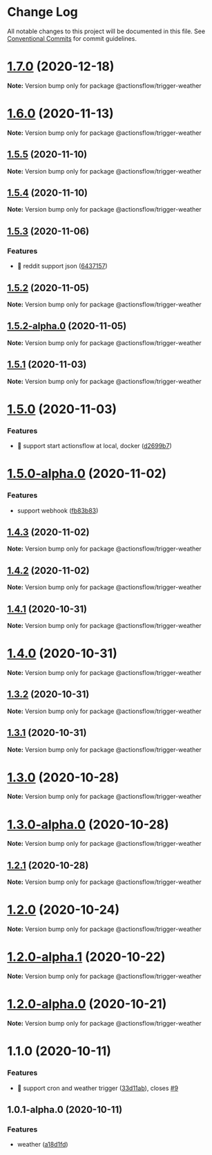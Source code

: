 # Change Log

All notable changes to this project will be documented in this file.
See [Conventional Commits](https://conventionalcommits.org) for commit guidelines.

# [1.7.0](https://github.com/actionsflow/actionsflow/compare/@actionsflow/trigger-weather@1.6.0...@actionsflow/trigger-weather@1.7.0) (2020-12-18)

**Note:** Version bump only for package @actionsflow/trigger-weather





# [1.6.0](https://github.com/actionsflow/actionsflow/compare/@actionsflow/trigger-weather@1.5.5...@actionsflow/trigger-weather@1.6.0) (2020-11-13)

**Note:** Version bump only for package @actionsflow/trigger-weather





## [1.5.5](https://github.com/actionsflow/actionsflow/compare/@actionsflow/trigger-weather@1.5.4...@actionsflow/trigger-weather@1.5.5) (2020-11-10)

**Note:** Version bump only for package @actionsflow/trigger-weather





## [1.5.4](https://github.com/actionsflow/actionsflow/compare/@actionsflow/trigger-weather@1.5.3...@actionsflow/trigger-weather@1.5.4) (2020-11-10)

**Note:** Version bump only for package @actionsflow/trigger-weather





## [1.5.3](https://github.com/actionsflow/actionsflow/compare/@actionsflow/trigger-weather@1.5.2...@actionsflow/trigger-weather@1.5.3) (2020-11-06)


### Features

* 🎸 reddit support json ([6437157](https://github.com/actionsflow/actionsflow/commit/6437157c9a1f9f31f8e643817c111e3f3e342ab5))





## [1.5.2](https://github.com/actionsflow/actionsflow/compare/@actionsflow/trigger-weather@1.5.2-alpha.0...@actionsflow/trigger-weather@1.5.2) (2020-11-05)

**Note:** Version bump only for package @actionsflow/trigger-weather





## [1.5.2-alpha.0](https://github.com/actionsflow/actionsflow/compare/@actionsflow/trigger-weather@1.5.1...@actionsflow/trigger-weather@1.5.2-alpha.0) (2020-11-05)

**Note:** Version bump only for package @actionsflow/trigger-weather





## [1.5.1](https://github.com/actionsflow/actionsflow/compare/@actionsflow/trigger-weather@1.5.0...@actionsflow/trigger-weather@1.5.1) (2020-11-03)

**Note:** Version bump only for package @actionsflow/trigger-weather





# [1.5.0](https://github.com/actionsflow/actionsflow/compare/@actionsflow/trigger-weather@1.4.3...@actionsflow/trigger-weather@1.5.0) (2020-11-03)


### Features

* 🎸 support start actionsflow at local, docker ([d2699b7](https://github.com/actionsflow/actionsflow/commit/d2699b7b9251f6b2ce36ce0300079d62f29bed8f))





# [1.5.0-alpha.0](https://github.com/actionsflow/actionsflow/compare/@actionsflow/trigger-weather@1.4.3...@actionsflow/trigger-weather@1.5.0-alpha.0) (2020-11-02)


### Features

* support webhook ([fb83b83](https://github.com/actionsflow/actionsflow/commit/fb83b83b95049f65cab929495ebcd67187e6685d))





## [1.4.3](https://github.com/actionsflow/actionsflow/compare/@actionsflow/trigger-weather@1.4.2...@actionsflow/trigger-weather@1.4.3) (2020-11-02)

**Note:** Version bump only for package @actionsflow/trigger-weather





## [1.4.2](https://github.com/actionsflow/actionsflow/compare/@actionsflow/trigger-weather@1.4.1...@actionsflow/trigger-weather@1.4.2) (2020-11-02)

**Note:** Version bump only for package @actionsflow/trigger-weather





## [1.4.1](https://github.com/actionsflow/actionsflow/compare/@actionsflow/trigger-weather@1.4.0...@actionsflow/trigger-weather@1.4.1) (2020-10-31)

**Note:** Version bump only for package @actionsflow/trigger-weather





# [1.4.0](https://github.com/actionsflow/actionsflow/compare/@actionsflow/trigger-weather@1.3.2...@actionsflow/trigger-weather@1.4.0) (2020-10-31)

**Note:** Version bump only for package @actionsflow/trigger-weather





## [1.3.2](https://github.com/actionsflow/actionsflow/compare/@actionsflow/trigger-weather@1.3.1...@actionsflow/trigger-weather@1.3.2) (2020-10-31)

**Note:** Version bump only for package @actionsflow/trigger-weather





## [1.3.1](https://github.com/actionsflow/actionsflow/compare/@actionsflow/trigger-weather@1.3.0...@actionsflow/trigger-weather@1.3.1) (2020-10-31)

**Note:** Version bump only for package @actionsflow/trigger-weather





# [1.3.0](https://github.com/actionsflow/actionsflow/compare/@actionsflow/trigger-weather@1.3.0-alpha.0...@actionsflow/trigger-weather@1.3.0) (2020-10-28)

**Note:** Version bump only for package @actionsflow/trigger-weather





# [1.3.0-alpha.0](https://github.com/actionsflow/actionsflow/compare/@actionsflow/trigger-weather@1.2.1...@actionsflow/trigger-weather@1.3.0-alpha.0) (2020-10-28)

**Note:** Version bump only for package @actionsflow/trigger-weather





## [1.2.1](https://github.com/actionsflow/actionsflow/compare/@actionsflow/trigger-weather@1.2.0...@actionsflow/trigger-weather@1.2.1) (2020-10-28)

**Note:** Version bump only for package @actionsflow/trigger-weather





# [1.2.0](https://github.com/actionsflow/actionsflow/compare/@actionsflow/trigger-weather@1.2.0-alpha.1...@actionsflow/trigger-weather@1.2.0) (2020-10-24)

**Note:** Version bump only for package @actionsflow/trigger-weather





# [1.2.0-alpha.1](https://github.com/actionsflow/actionsflow/compare/@actionsflow/trigger-weather@1.2.0-alpha.0...@actionsflow/trigger-weather@1.2.0-alpha.1) (2020-10-22)

**Note:** Version bump only for package @actionsflow/trigger-weather





# [1.2.0-alpha.0](https://github.com/actionsflow/actionsflow/compare/@actionsflow/trigger-weather@1.1.0...@actionsflow/trigger-weather@1.2.0-alpha.0) (2020-10-21)

**Note:** Version bump only for package @actionsflow/trigger-weather





# 1.1.0 (2020-10-11)


### Features

* 🎸 support cron and weather trigger ([33d11ab](https://github.com/actionsflow/actionsflow/commit/33d11ab0952b84aaa38e7195407138180f727392)), closes [#9](https://github.com/actionsflow/actionsflow/issues/9)





## 1.0.1-alpha.0 (2020-10-11)


### Features

* weather ([a18d1fd](https://github.com/actionsflow/actionsflow/commit/a18d1fd3d27db8a287452381eaf0d38470ea2993))
